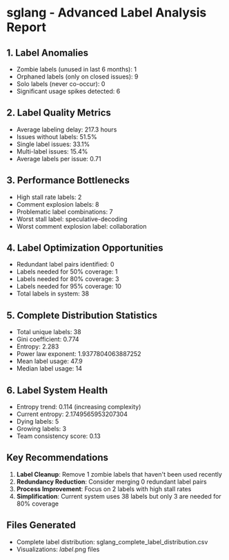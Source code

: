 # sglang - Advanced Label Analysis Report

## 1. Label Anomalies
- Zombie labels (unused in last 6 months): 1
- Orphaned labels (only on closed issues): 9
- Solo labels (never co-occur): 0
- Significant usage spikes detected: 6

## 2. Label Quality Metrics
- Average labeling delay: 217.3 hours
- Issues without labels: 51.5%
- Single label issues: 33.1%
- Multi-label issues: 15.4%
- Average labels per issue: 0.71

## 3. Performance Bottlenecks
- High stall rate labels: 2
- Comment explosion labels: 8
- Problematic label combinations: 7
- Worst stall label: speculative-decoding
- Worst comment explosion label: collaboration

## 4. Label Optimization Opportunities
- Redundant label pairs identified: 0
- Labels needed for 50% coverage: 1
- Labels needed for 80% coverage: 3
- Labels needed for 95% coverage: 10
- Total labels in system: 38

## 5. Complete Distribution Statistics
- Total unique labels: 38
- Gini coefficient: 0.774
- Entropy: 2.283
- Power law exponent: 1.9377804063887252
- Mean label usage: 47.9
- Median label usage: 14

## 6. Label System Health
- Entropy trend: 0.114 (increasing complexity)
- Current entropy: 2.1749565953207304
- Dying labels: 5
- Growing labels: 3
- Team consistency score: 0.13

## Key Recommendations

1. **Label Cleanup**: Remove 1 zombie labels that haven't been used recently
2. **Redundancy Reduction**: Consider merging 0 redundant label pairs
3. **Process Improvement**: Focus on 2 labels with high stall rates
4. **Simplification**: Current system uses 38 labels but only 3 are needed for 80% coverage

## Files Generated
- Complete label distribution: sglang_complete_label_distribution.csv
- Visualizations: *_label_*.png files
